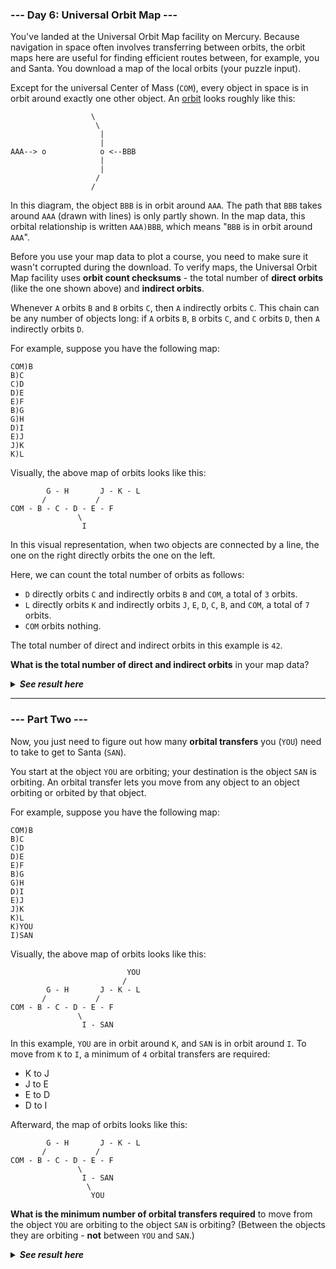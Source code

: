 ﻿### --- Day 6: Universal Orbit Map ---

You've landed at the Universal Orbit Map facility on Mercury. Because 
navigation in space often involves transferring between orbits, the orbit 
maps here are useful for finding efficient routes between, for example, you 
and Santa. You download a map of the local orbits (your puzzle input).

Except for the universal Center of Mass (`COM`), every object in space is in
orbit around exactly one other object. An [orbit](https://en.wikipedia.org/wiki/Orbit) looks roughly like this:

					  \
					   \
						|
						|
	AAA--> o            o <--BBB
						|
						|
					   /
					  /

In this diagram, the object `BBB` is in orbit around `AAA`. The path that `BBB`
takes around `AAA` (drawn with lines) is only partly shown. In the map data, 
this orbital relationship is written `AAA)BBB`, which means "`BBB` is in orbit 
around `AAA`".

Before you use your map data to plot a course, you need to make sure it 
wasn't corrupted during the download. To verify maps, the Universal Orbit 
Map facility uses **orbit count checksums** - the total number of **direct orbits**
(like the one shown above) and **indirect orbits**.

Whenever `A` orbits `B` and `B` orbits `C`, then `A` indirectly orbits `C`. This chain
can be any number of objects long: if `A` orbits `B`, `B` orbits `C`, and `C` orbits 
`D`, then `A` indirectly orbits `D`.

For example, suppose you have the following map:

	COM)B
	B)C
	C)D
	D)E
	E)F
	B)G
	G)H
	D)I
	E)J
	J)K
	K)L

Visually, the above map of orbits looks like this:

			G - H       J - K - L
		   /           /
	COM - B - C - D - E - F
				   \
					I

In this visual representation, when two objects are connected by a line,
the one on the right directly orbits the one on the left.

Here, we can count the total number of orbits as follows:

- `D` directly orbits `C` and indirectly orbits `B` and `COM`, a total of `3` orbits.
- `L` directly orbits `K` and indirectly orbits `J`, `E`, `D`, `C`, `B`, and `COM`, a total of `7` orbits.
- `COM` orbits nothing.

The total number of direct and indirect orbits in this example is `42`.

**What is the total number of direct and indirect orbits** in your map data?

<details>
  <summary><strong><em>See result here</em></strong></summary>
	Your puzzle answer was <strong><em>245089</em></strong>.
</details>

---

### --- Part Two ---

Now, you just need to figure out how many **orbital transfers** you (`YOU`) need
to take to get to Santa (`SAN`).

You start at the object `YOU` are orbiting; your destination is the object
`SAN` is orbiting. An orbital transfer lets you move from any object to an 
object orbiting or orbited by that object.

For example, suppose you have the following map:

	COM)B
	B)C
	C)D
	D)E
	E)F
	B)G
	G)H
	D)I
	E)J
	J)K
	K)L
	K)YOU
	I)SAN

Visually, the above map of orbits looks like this:

							  YOU
							 /
			G - H       J - K - L
		   /           /
	COM - B - C - D - E - F
				   \
					I - SAN

In this example, `YOU` are in orbit around `K`, and `SAN` is in orbit around `I`.
To move from `K` to `I`, a minimum of `4` orbital transfers are required:

- K to J
- J to E
- E to D
- D to I

Afterward, the map of orbits looks like this:

			G - H       J - K - L
		   /           /
	COM - B - C - D - E - F
				   \
					I - SAN
					 \
					  YOU

**What is the minimum number of orbital transfers required** to move from the
object `YOU` are orbiting to the object `SAN` is orbiting? (Between the objects
they are orbiting - **not** between `YOU` and `SAN`.)

<details>
  <summary><strong><em>See result here</em></strong></summary>
	Your puzzle answer was <strong><em>511</em></strong>.
</details>

